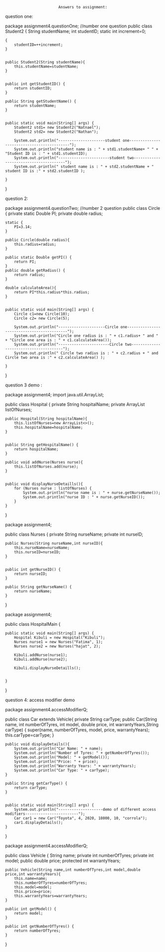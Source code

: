                             Answers to assignment:
question one:

package assignment4.questionOne;
//number one question
public class Student2 {
    String studentName;
    int studentID;
    static int increment=0;



    {
        studentID=++increment;
    }


    public Student2(String studentName){
        this.studentName=studentName;
    }


    public int getStudentID() {
        return studentID;
    }

    public String getStudentName() {
        return studentName;
    }


    public static void main(String[] args) {
        Student2 std1= new Student2("Natnael");
        Student2 std2= new Student2("Nathan");

        System.out.println("---------------------student one-------------------------------------------");
        System.out.println("student name is : " + std1.studentName+ " " + "Student ID is : " + std1.studentID);
        System.out.println("-----------------------student two---------------------------------------");
        System.out.println(" student name is : " + std2.studentName + " student ID is :" + std2.studentID );

    }
}


question 2:


package assignment4.questionTwo;
//number 2 question
public class Circle {
    private static Double PI;
    private double radius;


    static {
        PI=3.14;
    }

    public Circle(double radius){
        this.radius=radius;
    }

    public static Double getPI() {
        return PI;
    }
    public double getRadius() {
        return radius;
    }

    double calculateArea(){
        return PI*this.radius*this.radius;
    }


    public static void main(String[] args) {
        Circle c1=new Circle(10);
        Circle c2= new Circle(5);

        System.out.println("---------------------Circle one-------------------------------------------");
        System.out.println("Circle one radius is : " + c1.radius+ " and " + "Circle one area is : " + c1.calculateArea());
        System.out.println("-----------------------Circle two---------------------------------------");
        System.out.println(" Circle two radius is : " + c2.radius + " and Circle two area is :" + c2.calculateArea() );

    }


}

question 3 demo :

package assignment4;
import java.util.ArrayList;

public class Hospital {
    private String hospitalName;
    private ArrayList<Nurses> listOfNurses;

    public Hospital(String hospitalName){
        this.listOfNurses=new ArrayList<>();
        this.hospitalName=hospitalName;
    }


    public String getHospitalName() {
        return hospitalName;
    }

    public void addNurse(Nurses nurse){
        this.listOfNurses.add(nurse);
    }


    public void displayNurseDetaills(){
        for (Nurses nurse : listOfNurses) {
            System.out.println("nurse name is : " + nurse.getNurseName());
            System.out.println("nurse ID : " + nurse.getNurseID());
        }
    }    
}



package assignment4;

public class Nurses {
    private String nurseName;
    private int nurseID;


    public Nurses(String nurseName,int nurseID){
        this.nurseName=nurseName;
        this.nurseID=nurseID;
    }


    public int getNurseID() {
        return nurseID;
    }

    public String getNurseName() {
        return nurseName;
    }
 
}

package assignment4;

public class HospitalMain {

    public static void main(String[] args) {
        Hospital Kibuli = new Hospital("Kibuli"); 
        Nurses nurse1 = new Nurses("Fatima", 1);
        Nurses nurse2 = new Nurses("hajat", 2);

        Kibuli.addNurse(nurse1);
        Kibuli.addNurse(nurse2);

        Kibuli.displayNurseDetaills();
        

    }
    
}


question 4: access modifier demo

package assignment4.accessModifierQ;

public class Car extends Vehicle{
    private String carType;
    public Car(String name, int numberOfTyres, int model, double price, int warrantyYears,String carType) {
        super(name, numberOfTyres, model, price, warrantyYears);
        this.carType=carType;
    }

    public void displayDetails(){
        System.out.println("Car Name: " + name); 
        System.out.println("Number of Tyres: " + getNumberOfTyres());  
        System.out.println("Model: " + getModel()); 
        System.out.println("Price: " + price); 
        System.out.println("Warranty Years: " + warrantyYears);  
        System.out.println("Car Type: " + carType);  
    }

    public String getCarType() {
        return carType;
    }


    public static void main(String[] args) {
        System.out.println("--------------------demo of different access modifiers------------------------");
        Car car1 = new Car("Toyota", 4, 2020, 18000, 10, "corrola");
        car1.displayDetails();
    }
    
}


package assignment4.accessModifierQ;

public class Vehicle {
    String name;
    private int numberOfTyres;
    private int model;
    public double price;
    protected int warrantyYears;
    
    
    public Vehicle(String name,int numberOfTyres,int model,double price,int warrantyYears){
        this.name=name;
        this.numberOfTyres=numberOfTyres;
        this.model=model;
        this.price=price;
        this.warrantyYears=warrantyYears;
    }

    public int getModel() {
        return model;
    }

    public int getNumberOfTyres() {
        return numberOfTyres;
    }

}








